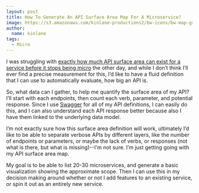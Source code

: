 ```yaml
---
layout: post
title: How To Generate An API Surface Area Map For A Microservice?
image: https://s3.amazonaws.com/kinlane-productions2/bw-icons/bw-map-grid.png
author:
  name: kinlane
tags:
  - Micro
---
```

I was struggling with [exactly how much API surface area can exist for a service before it stops being micro](http://apievangelist.com/2015/01/28/how-much-api-surface-area-before-it-stops-being-micro/) the other day, and while I don’t think I’ll ever find a precise measurement for this, I’d like to have a fluid definition that I can use to automatically evaluate, how big an API is.

So, what data can I gather, to help me quantify the surface area of my API? I’ll start with each endpoints, then count each verb, parameter, and potential response. Since I use [Swagger](http://swagger.io) for all of my API definitions, I can easily do this, and I can also understand each API response better because also I have them linked to the underlying data model.

I’m not exactly sure how this surface area definition will work, ultimately I’d like to be able to separate verbose APIs by different layers, like the number of endpoints or parameters, or maybe the lack of verbs, or responses (not what is there, but what is missing)--I'm not sure. I’m just getting going with my API surface area map.

My goal is to be able to list 20-30 microservices, and generate a basic visualization showing the approximate scope. Then I can use this in my decision making around whether or not I add features to an existing service, or spin it out as an entirely new service.